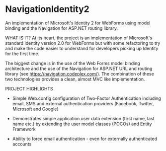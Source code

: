 NavigationIdentity2
===================

An implementation of Microsoft's Identity 2 for WebForms using model binding and the Navigation for ASP.NET routing library.

WHAT IS IT?
At its heart, the project is an implementation of Microsoft's standard Identity version 2.0 for WebForms but with some refactoring to try and make the code easier to understand for developers picking up Identity for the first time.

The biggest change is in the use of the Web Forms model binding architecture and the use of the Navigation for ASP.NET URL and routing library (see https://navigation.codeplex.com/).  The combination of these two technologies provides a clean, almost MVC like implementation.

PROJECT HIGHLIGHTS
* Simple Web.config configuration of Two-Factor Authentication including email, SMS and external authentication providers (Facebook, Twitter, Microsoft and Google)

* Demonstrates simple application user data extension (first name, last name etc.) by extending the user model classes (POCOs) and Entity Framework

* Ability to force email authentication - even for externally authenticated accounts
